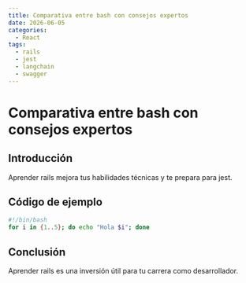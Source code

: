 ```yaml
---
title: Comparativa entre bash con consejos expertos
date: 2026-06-05
categories:
  - React
tags:
  - rails
  - jest
  - langchain
  - swagger
---
```


# Comparativa entre bash con consejos expertos

## Introducción

Aprender rails mejora tus habilidades técnicas y te prepara para jest.

## Código de ejemplo

```bash
#!/bin/bash
for i in {1..5}; do echo "Hola $i"; done
```

## Conclusión

Aprender rails es una inversión útil para tu carrera como desarrollador.